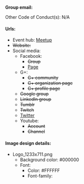 **Group email:**

Other Code of Conduct(s): N/A

#### Urls:
  - Event hub: [Meetup](http://www.meetup.com/okc-analytics/)
  - ~~Website:~~ 
  - Social media:
    - Facebook:
      - ~~Group~~
      - [Page](https://www.facebook.com/okcanalytics/)
    - G+:
      - ~~G+ community~~
      - ~~G+ organization page~~
      - ~~G+ profile page~~
    - ~~Google group~~
    - ~~LinkedIn group~~
    - ~~Tumblr~~
    - ~~Twitch~~
    - [Twitter](https://twitter.com/okcanalytics/)
    - Youtube:
      - ~~Account~~
      - ~~Channel~~

#### Image design details:
- Logo_1233x711.png
  - Background color: #000000
  - Font:
    - Color: #FFFFFF
    - Font-family:
